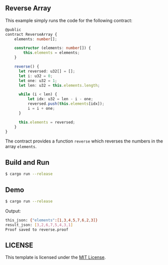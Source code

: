 ## Reverse Array

This example simply runs the code for the following contract:

```typescript
@public
contract ReverseArray {
    elements: number[];

    constructor (elements: number[]) {
        this.elements = elements;
    }

    reverse() {
      let reversed: u32[] = [];
      let i: u32 = 0;
      let one: u32 = 1;
      let len: u32 = this.elements.length;

      while (i < len) {
          let idx: u32 = len - i - one;
          reversed.push(this.elements[idx]);
          i = i + one;
      }

      this.elements = reversed;
    }
}
```

The contract provides a function `reverse` which reverses the numbers in the array `elements`.

## Build and Run

```bash
$ cargo run --release
```

## Demo

```bash
$ cargo run --release
```

Output:

```bash
this_json: {"elements":[1,3,4,5,7,6,2,3]}
result_json: [3,2,6,7,5,4,3,1]
Proof saved to reverse.proof
```

## LICENSE

This template is licensed under the [MIT License](../LICENSE.md).
